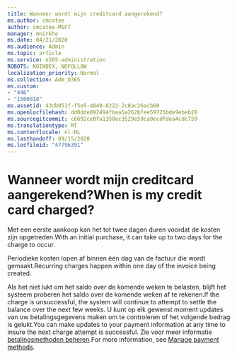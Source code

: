 ```yaml
---
title: Wanneer wordt mijn creditcard aangerekend?
ms.author: cmcatee
author: cmcatee-MSFT
manager: mnirkhe
ms.date: 04/21/2020
ms.audience: Admin
ms.topic: article
ms.service: o365-administration
ROBOTS: NOINDEX, NOFOLLOW
localization_priority: Normal
ms.collection: Adm_O365
ms.custom:
- "446"
- "1500018"
ms.assetid: 43db851f-f5e5-4849-8222-2c8ac26acb60
ms.openlocfilehash: dd0dde092494fbea5a262bfee59725bde9ebeb28
ms.sourcegitcommit: c6692ce0fa1358ec3529e59ca0ecdfdea4cdc759
ms.translationtype: MT
ms.contentlocale: nl-NL
ms.lasthandoff: 09/15/2020
ms.locfileid: "47796391"
---
```

# <a name="when-is-my-credit-card-charged"></a><span data-ttu-id="79f31-102">Wanneer wordt mijn creditcard aangerekend?</span><span class="sxs-lookup"><span data-stu-id="79f31-102">When is my credit card charged?</span></span>

<span data-ttu-id="79f31-103">Met een eerste aankoop kan het tot twee dagen duren voordat de kosten zijn opgetreden.</span><span class="sxs-lookup"><span data-stu-id="79f31-103">With an initial purchase, it can take up to two days for the charge to occur.</span></span>
  
<span data-ttu-id="79f31-104">Periodieke kosten lopen af binnen één dag van de factuur die wordt gemaakt.</span><span class="sxs-lookup"><span data-stu-id="79f31-104">Recurring charges happen within one day of the invoice being created.</span></span>
  
<span data-ttu-id="79f31-105">Als het niet lukt om het saldo over de komende weken te belasten, blijft het systeem proberen het saldo over de komende weken af te rekenen.</span><span class="sxs-lookup"><span data-stu-id="79f31-105">If the charge is unsuccessful, the system will continue to attempt to settle the balance over the next few weeks.</span></span> <span data-ttu-id="79f31-106">U kunt op elk gewenst moment updates van uw betalingsgegevens maken om te controleren of het volgende bedrag is gelukt.</span><span class="sxs-lookup"><span data-stu-id="79f31-106">You can make updates to your payment information at any time to insure the next charge attempt is successful.</span></span> <span data-ttu-id="79f31-107">Zie voor meer informatie [betalingsmethoden beheren](https://docs.microsoft.com/microsoft-365/commerce/billing-and-payments/manage-payment-methods).</span><span class="sxs-lookup"><span data-stu-id="79f31-107">For more information, see [Manage payment methods](https://docs.microsoft.com/microsoft-365/commerce/billing-and-payments/manage-payment-methods).</span></span>